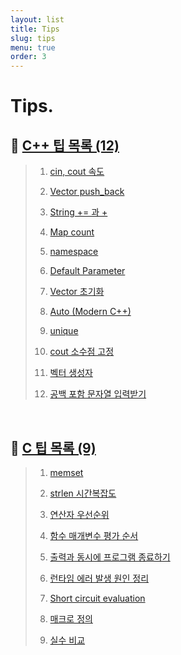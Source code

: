 ```yaml
---
layout: list
title: Tips
slug: tips
menu: true
order: 3
---
```


# Tips.


## 🚩 [C++ 팁 목록 (12)](../_featured_categories/cpp_tip.md)

> 1. [cin, cout 속도](../tips/cpp_tip/_posts/2020-06-30-cin-속도.md)
> 
> 2. [Vector push_back](../tips/cpp_tip/_posts/2020-06-30-Vector-push_back.md)
> 
> 3. [String += 과 +](../tips/cpp_tip/_posts/2020-06-30-String-+=-과-+.md)
> 
> 4. [Map count](../tips/cpp_tip/_posts/2020-06-30-Map-Count.md)
>
> 5. [namespace](../tips/cpp_tip/_posts/2020-06-30-Namespace.md)
>
> 6. [Default Parameter](../tips/cpp_tip/_posts/2020-06-30-Default-Parameter.md)
> 
> 7. [Vector 초기화](../tips/cpp_tip/_posts/2020-06-30-Vector-초기화.md)
>
> 8. [Auto (Modern C++)](../tips/cpp_tip/_posts/2020-06-30-Auto.md)
>
> 9. [unique](../tips/cpp_tip/_posts/2020-08-15-unique.md)
>
> 10. [cout 소수점 고정](../tips/cpp_tip/_posts/2020-08-24-cout-소수점-고정.md)
>
> 11. [벡터 생성자](../tips/cpp_tip/_posts/2020-08-24-벡터-생성자.md)
>
> 12. [공백 포함 문자열 입력받기](../tips/cpp_tip/_posts/2020-09-01-공백-포함-문자열-입력받기.md)


<br>

## 🚩 [C 팁 목록 (9)](../_featured_categories/c_tip.md)

> 1. [memset](../tips/c_tip/_posts/2020-06-30-memset.md)
> 
> 2. [strlen 시간복잡도](../tips/c_tip/_posts/2020-06-30-strlen-시간복잡도.md)
> 
> 3. [연산자 우선순위](../tips/c_tip/_posts/2020-06-30-연산자-우선순위.md)
> 
> 4. [함수 매개변수 평가 순서](../tips/c_tip/_posts/2020-07-02-함수-매개변수-평가-순서.md)
> 
> 5. [출력과 동시에 프로그램 종료하기](../tips/c_tip/_posts/2020-07-16-출력과-동시에-프로그램-종료하기.md)
> 
> 6. [런타임 에러 발생 원인 정리](../tips/c_tip/_posts/2020-07-16-런타임-에러-발생-원인-정리.md)
> 
> 7. [Short circuit evaluation](../tips/c_tip/_posts/2020-07-24-Short-circuit-evaluation.md)
>
> 8. [매크로 정의](../tips/c_tip/_posts/2020-08-24-매크로-정의.md)
>
> 9. [실수 비교](../tips/c_tip/_posts/2020-09-08-실수-비교.md)